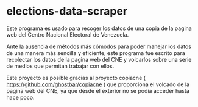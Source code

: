 elections-data-scraper
======================

  Este programa es usado para recoger los datos de una copia de
la pagina web del Centro Nacional Electoral de Venezuela.

  Ante la ausencia de métodos más cómodos para poder manejar
los datos de una manera más sencilla y eficiente, este programa
fue escrito para recolectar los datos de la pagina web del CNE y
volcarlos sobre una serie de medios que permitan trabajar con 
ellos.

  Este proyecto es posible gracias al proyecto copiacne
( https://github.com/ghostbar/copiacne ) que proporciona el volcado
de la pagina web del CNE, ya que desde el exterior no se podia
acceder hasta hace poco.
